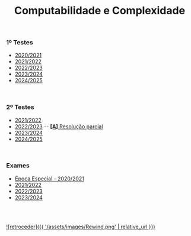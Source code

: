 <br>

<h1 align="center">Computabilidade e Complexidade</h1>

<br>

### 1º Testes
* [2020/2021](cc_teste_1_2021.pdf)
* [2021/2022](cc_teste_1_2122.pdf)
* [2022/2023](cc_teste_1_2223.pdf)
* [2023/2024](cc_teste_1_2324.pdf)
* [2024/2025](cc_teste_1_2425.pdf)

<br>

### 2º Testes
* [2021/2022](cc_teste_2_2122.pdf)
* [2022/2023](cc_teste_2_2223.pdf) -- [**[A]** Resolução parcial](resoluçao_parcial_teste_2_2223.png)
* [2023/2024](cc_teste_2_2324.pdf)
* [2024/2025](cc_teste_2_2425.pdf)

<br>

### Exames
* [Época Especial - 2020/2021](exame_ee_2021.pdf)
* [2021/2022](cc_exame_2122.pdf)
* [2022/2023](cc_exame_2223.pdf)
* [2023/2024](cc_exame_2324.pdf)

<br><br>

[![retroceder]({{ '/assets/images/Rewind.png' | relative_url }})](https://david81820.github.io/Recursos-LCC/CC)